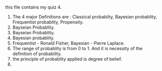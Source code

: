 this file contains my quiz 4.
1) The 4 major Definitions are : Classical probablity, Bayesian probablity, Frequentist probablity, Propensity.  
2)  Bayseian Probablity.  
3)  Bayseian Probablity.  
4)  Bayesian probablity.  
5)  Frequentist - Ronald Fisher, Bayesian - Pierre Laplace.  
6)  The range of probablity is from 0 to 1. And it is necessity of the definition of probability.  
7)  the principle of probablity applied is degree of belief.
8)  
